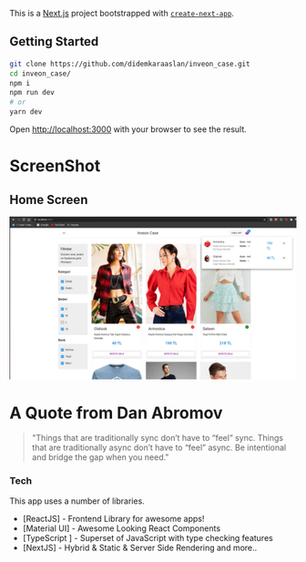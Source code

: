 This is a [Next.js](https://nextjs.org/) project bootstrapped with [`create-next-app`](https://github.com/vercel/next.js/tree/canary/packages/create-next-app).

## Getting Started

```bash
git clone https://github.com/didemkaraaslan/inveon_case.git
cd inveon_case/
npm i
npm run dev
# or
yarn dev
```

Open [http://localhost:3000](http://localhost:3000) with your browser to see the result.

# ScreenShot

## Home Screen

![Home Page](./public/inveon_case_home_page.jpg)

# A Quote from Dan Abromov

> "Things that are traditionally sync don’t have to “feel” sync. Things that are traditionally async don’t have to “feel” async. Be intentional and bridge the gap when you need."

### Tech

This app uses a number of libraries.

- [ReactJS] - Frontend Library for awesome apps!
- [Material UI] - Awesome Looking React Components
- [TypeScript ] - Superset of JavaScript with type checking features
- [NextJS] - Hybrid & Static & Server Side Rendering and more..
